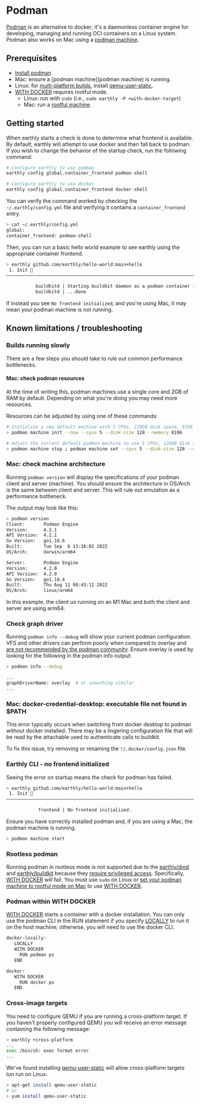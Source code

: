 # Podman
[Podman](https://podman.io/) is an alternative to docker; 
it's a daemonless container engine for developing, managing and running OCI containers on a Linux system.
Podman also works on Mac using a [podman machine](https://docs.podman.io/en/latest/markdown/podman-machine.1.html).

## Prerequisites
 - [Install podman](https://podman.io/getting-started/installation)
 - Mac: ensure a [podman machine](podman machine) is running.
 - Linux: for [multi-platform builds](https://docs.earthly.dev/docs/guides/multi-platform), install [qemu-user-static](https://github.com/multiarch/qemu-user-static).
 - [WITH DOCKER](https://docs.earthly.dev/docs/earthfile#with-docker) requires rootful mode.
   - Linux: run with `sudo` (i.e., `sudo earthly -P +with-docker-target`)
   - Mac: run a [rootful machine](https://docs.podman.io/en/latest/markdown/podman-machine-set.1.html#rootful).

## Getting started
When earthly starts a check is done to determine what frontend is available.
By default, earthly will attempt to use docker and then fall back to podman.
If you wish to change the behavior of the startup check, run the following command:

```bash
# Configure earthly to use podman
earthly config global.container_frontend podman-shell

# Configure earthly to use docker
earthly config global.container_frontend docker-shell
```

You can verify the command worked by checking the `~/.earthly/config.yml` file and verifying it contains a `container_frontend` entry.
```bash
> cat ~/.earthly/config.yml
global:
container_frontend: podman-shell
```

Then, you can run a basic hello world example to see earthly using the appropriate container frontend.
```bash
> earthly github.com/earthly/hello-world:main+hello
 1. Init 🚀
————————————————————————————————————————————————————————————————————————————————

           buildkitd | Starting buildkit daemon as a podman container (earthly-buildkitd)...
           buildkitd | ...Done
```

If instead you see `No frontend initialized`, and you're using Mac, it may mean your podman machine is not running.

## Known limitations / troubleshooting
### Builds running slowly
There are a few steps you should take to rule out common performance bottlenecks.

#### Mac: check podman resources
At the time of writing this, podman machines use a single core and 2GB of RAM by default. 
Depending on what you're doing you may need more resources.

Resources can be adjusted by using one of these commands:
```bash
# Initialize a new default machine with 5 CPUs, 128GB disk space, 8196 MB of memory, and start it
> podman machine init --now --cpus 5 --disk-size 128 --memory 8196 

# Adjust the current default podman machine to use 5 CPUs, 128GB disk space, and 8196 MB of memory
> podman machine stop ; podman machine set --cpus 5 --disk-size 128 --memory 8196 && podman machine start
```

### Mac: check machine architecture
Running `podman version` will display the specifications of your podman client and server (machine).
You should ensure the architecture in OS/Arch is the same between client and server.
This will rule out emulation as a performance bottleneck.

The output may look like this:
```bash
> podman version
Client:       Podman Engine
Version:      4.2.1
API Version:  4.2.1
Go Version:   go1.18.6
Built:        Tue Sep  6 13:16:02 2022
OS/Arch:      darwin/arm64

Server:       Podman Engine
Version:      4.2.0
API Version:  4.2.0
Go Version:   go1.18.4
Built:        Thu Aug 11 08:43:11 2022
OS/Arch:      linux/arm64
```
In this example, the client us running on an M1 Mac and both the client and server are using arm64.

### Check graph driver
Running `podman info --debug` will show your current podman configuration.
VFS and other drivers can perform poorly when compared to overlay and 
[are not recommended by the podman community](https://github.com/containers/podman/issues/13226).
Ensure overlay is used by looking for the following in the podman info output:
```bash
> podman info --debug

...
graphDriverName: overlay  # or something similar
...
```

### Mac: docker-credential-desktop: executable file not found in $PATH
This error typically occurs when switching from docker desktop to podman without docker installed.
There may be a lingering configuration file that will be read by the attachable used to authenticate calls to buildkit.

To fix this issue, try removing or renaming the `!/.docker/config.json` file.

### Earthly CLI - no frontend initialized
Seeing the error on startup means the check for podman has failed.
```bash
> earthly github.com/earthly/hello-world:main+hello
 1. Init 🚀
————————————————————————————————————————————————————————————————————————————————

            frontend | No frontend initialized.
```

Ensure you have correctly installed podman and, if you are using a Mac, the podman machine is running.
```bash
> podman machine start
```

### Rootless podman
Running podman in rootless mode is not supported due to the [earthly/dind](https://hub.docker.com/r/earthly/dind) and 
[earthly/buildkit](https://hub.docker.com/r/earthly/buildkitd) because they [require privileged access](https://docs.earthly.dev/docs/guides/using-the-earthly-docker-images/buildkit-standalone#requirements).
Specifically, [WITH DOCKER](https://docs.earthly.dev/docs/earthfile#with-docker) will fail.
You must use `sudo` on Linux or [set your podman machine to rootful mode on Mac](https://docs.podman.io/en/latest/markdown/podman-machine-set.1.html#rootful) to use [WITH DOCKER](https://docs.earthly.dev/docs/earthfile#with-docker).

### Podman within WITH DOCKER
[WITH DOCKER](https://docs.earthly.dev/docs/earthfile#with-docker) starts a container with a docker installation. 
You can only use the podman CLI in the RUN statement if you specify [LOCALLY](https://docs.earthly.dev/best-practices#pattern-optionally-locally)
to run it on the host machine; otherwise, you will need to use the docker CLI.

```bash
docker-locally:
   LOCALLY
   WITH DOCKER
     RUN podman ps
   END
```

```bash
docker:
   WITH DOCKER
     RUN docker ps
   END
```

### Cross-image targets
You need to configure QEMU if you are running a cross-platform target.
If you haven't properly configured QEMU you will receive an error message containing the following message:
```bash
> earthly +cross-platform
...
exec /bin/sh: exec format error
...
```

We've found installing [qemu-user-static](https://github.com/multiarch/qemu-user-static) will allow cross-platform targets tun run on Linux.
```bash
> apt-get install qemu-user-static
# or
> yum install qemu-user-static
```
